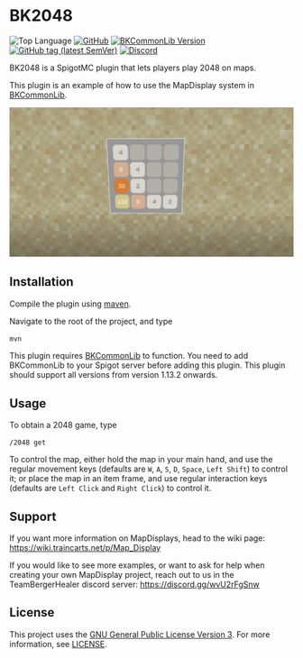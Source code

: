 # BK2048
![Top Language](https://img.shields.io/github/languages/top/bbayu123/bk2048-poc)
<a href="https://www.gnu.org/licenses/gpl-3.0.html">![GitHub](https://img.shields.io/github/license/bbayu123/bk2048-poc)</a>
<a href="https://www.spigotmc.org/resources/bkcommonlib.39590/">![BKCommonLib Version](https://img.shields.io/spiget/version/39590?label=BKCommonLib)</a>
<a href="https://github.com/bbayu123/bkminesweeper-poc">![GitHub tag (latest SemVer)](https://img.shields.io/github/v/tag/bbayu123/bk2048-poc?label=BK2048)</a>
<a href="https://discord.gg/wvU2rFgSnw">![Discord](https://img.shields.io/discord/415909893233442826?label=Discord&logo=Discord)</a>

BK2048 is a SpigotMC plugin that lets players play 2048 on maps.

This plugin is an example of how to use the MapDisplay system in [BKCommonLib][1].

![Showcase Image](cover.png)

## Installation

Compile the plugin using [maven](https://maven.apache.org/).

Navigate to the root of the project, and type

```bash
mvn
```

This plugin requires [BKCommonLib][2] to function. You need to add BKCommonLib to your Spigot server 
before adding this plugin. 
This plugin should support all versions from version 1.13.2 onwards.


## Usage

To obtain a 2048 game, type

```
/2048 get
```

To control the map, either hold the map in your main hand, and use the regular movement keys 
(defaults are `W`, `A`, `S`, `D`, `Space`, `Left Shift`) to control it; or place the map in an 
item frame, and use regular interaction keys (defaults are `Left Click` and `Right Click`) to control it.

## Support

If you want more information on MapDisplays, head to the wiki page: <https://wiki.traincarts.net/p/Map_Display>

If you would like to see more examples, or want to ask for help when creating your own MapDisplay project,
reach out to us in the TeamBergerHealer discord server: <https://discord.gg/wvU2rFgSnw>

## License

This project uses the [GNU General Public License Version 3](https://www.gnu.org/licenses/gpl-3.0.html). 
For more information, see [LICENSE](LICENSE).

[1]: https://github.com/bergerkiller/BKCommonLib "Click to go to the GitHub page for BKCommonLib"
[2]: https://www.spigotmc.org/resources/bkcommonlib.39590/ "Click to go to the SpigotMC page for BKCommonLib"